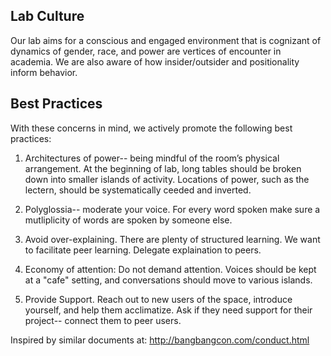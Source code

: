 ## Lab Culture

Our lab aims for a conscious and engaged environment that is cognizant of dynamics of gender, race, and power
are vertices of encounter in academia. We are also aware of how insider/outsider and positionality inform behavior. 

## Best Practices

With these concerns in mind, we actively promote the following best practices:

1. Architectures of power-- being mindful of the room’s physical arrangement. At
the beginning of lab, long tables should be broken down into smaller islands
of activity. Locations of power, such as the lectern, should be systematically
ceeded and inverted.

2. Polyglossia-- moderate your voice. For every word spoken make sure a
mutliplicity of words are spoken by someone else.

3. Avoid over-explaining. There are plenty of structured learning. We want to
facilitate peer learning. Delegate explaination to peers.

4. Economy of attention: Do not demand attention. Voices should be kept at a
"cafe" setting, and conversations should move to various islands.

5. Provide Support. Reach out to new users of the space, introduce yourself,
and help them acclimatize. Ask if they need support for their project--
connect them to peer users.


Inspired by similar documents at:
http://bangbangcon.com/conduct.html  


